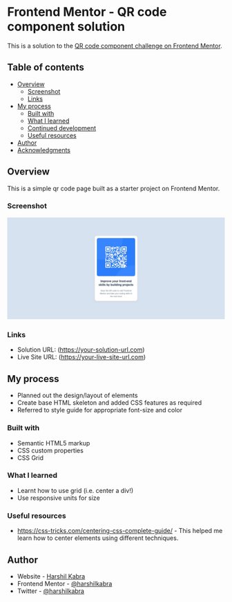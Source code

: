 # Frontend Mentor - QR code component solution

This is a solution to the [QR code component challenge on Frontend Mentor](https://www.frontendmentor.io/challenges/qr-code-component-iux_sIO_H).

## Table of contents

- [Overview](#overview)
  - [Screenshot](#screenshot)
  - [Links](#links)
- [My process](#my-process)
  - [Built with](#built-with)
  - [What I learned](#what-i-learned)
  - [Continued development](#continued-development)
  - [Useful resources](#useful-resources)
- [Author](#author)
- [Acknowledgments](#acknowledgments)

## Overview

This is a simple qr code page built as a starter project on Frontend Mentor.

### Screenshot

![](./screenshot.jpg)

### Links

- Solution URL: (https://your-solution-url.com)
- Live Site URL: (https://your-live-site-url.com)

## My process

- Planned out the design/layout of elements
- Create base HTML skeleton and added CSS features as required
- Referred to style guide for appropriate font-size and color

### Built with

- Semantic HTML5 markup
- CSS custom properties
- CSS Grid

### What I learned

- Learnt how to use grid (i.e. center a div!)
- Use responsive units for size

### Useful resources

- https://css-tricks.com/centering-css-complete-guide/ - This helped me learn how to center elements using different techniques.

## Author

- Website - [Harshil Kabra](https://www.kabraharshil.wordpress.com)
- Frontend Mentor - [@harshilkabra](https://www.frontendmentor.io/profile/harshilkabra)
- Twitter - [@harshilkabra](https://twitter.com/harshilkabra)
